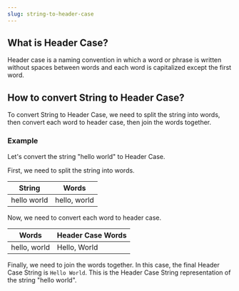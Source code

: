 ```yaml
---
slug: string-to-header-case
---
```


## What is Header Case?

Header case is a naming convention in which a word or phrase is written without spaces between words and each word is capitalized except the first word.

## How to convert String to Header Case?

To convert String to Header Case, we need to split the string into words, then convert each word to header case, then join the words together.

### Example

Let's convert the string "hello world" to Header Case.

First, we need to split the string into words.

| String      | Words        |
| ----------- | ------------ |
| hello world | hello, world |

Now, we need to convert each word to header case.

| Words        | Header Case Words |
| ------------ | ----------------- |
| hello, world | Hello, World      |

Finally, we need to join the words together. In this case, the final Header Case String is `Hello World`. This is the Header Case String representation of the string "hello world".
